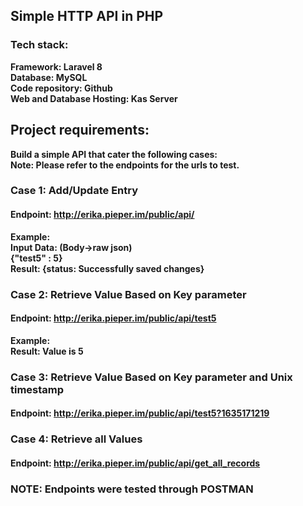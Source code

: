 ## Simple HTTP API in PHP 

### Tech stack:
<b>Framework: Laravel 8 <br>
<b>Database: MySQL <br>
<b>Code repository: Github <br>
<b>Web and Database Hosting: Kas Server <br>

## Project requirements:
Build a simple API that cater the following cases:<br>
Note: Please refer to the endpoints for the urls to test. <br>
    
### Case 1: Add/Update Entry
#### Endpoint: http://erika.pieper.im/public/api/
Example:<br>
Input Data: (Body->raw json)<br>
{"test5" : 5}<br>
Result: {status: Successfully saved changes}<br>

### Case 2: Retrieve Value Based on Key parameter
#### Endpoint: http://erika.pieper.im/public/api/test5
Example: <br>
Result: Value is 5 <br>

### Case 3: Retrieve Value Based on Key parameter and Unix timestamp
#### Endpoint: http://erika.pieper.im/public/api/test5?1635171219

### Case 4: Retrieve all Values
#### Endpoint: http://erika.pieper.im/public/api/get_all_records
    
    
### NOTE: Endpoints were tested through POSTMAN

